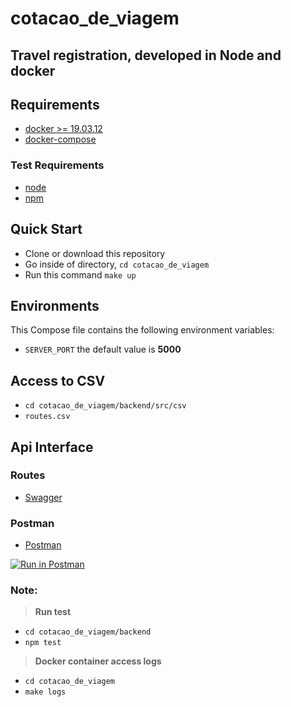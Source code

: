 # cotacao_de_viagem

## Travel registration, developed in Node and docker

## Requirements

- [docker >= 19.03.12](https://www.docker.com/)
- [docker-compose](https://docs.docker.com/compose/)

### Test Requirements

- [node](https://nodejs.org/en/)
- [npm](https://www.npmjs.com/get-npm)

## Quick Start

- Clone or download this repository
- Go inside of directory, `cd cotacao_de_viagem`
- Run this command `make up`

## Environments

This Compose file contains the following environment variables:

- `SERVER_PORT` the default value is **5000**

## Access to CSV

- `cd cotacao_de_viagem/backend/src/csv`
- `routes.csv`

## Api Interface

### Routes

- [Swagger](http://localhost:5000/api-docs/)

### Postman

- [Postman](https://documenter.getpostman.com/view/2333553/T1LQhmGC)

[![Run in Postman](https://run.pstmn.io/button.svg)](https://app.getpostman.com/run-collection/3bb75224782259c006f0)

### Note:

> **Run test**

- `cd cotacao_de_viagem/backend`
- `npm test`

> **Docker container access logs**

- `cd cotacao_de_viagem`
- `make logs`

